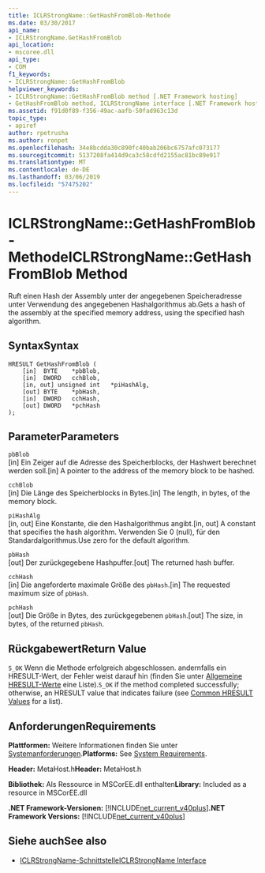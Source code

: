 ```yaml
---
title: ICLRStrongName::GetHashFromBlob-Methode
ms.date: 03/30/2017
api_name:
- ICLRStrongName.GetHashFromBlob
api_location:
- mscoree.dll
api_type:
- COM
f1_keywords:
- ICLRStrongName::GetHashFromBlob
helpviewer_keywords:
- ICLRStrongName::GetHashFromBlob method [.NET Framework hosting]
- GetHashFromBlob method, ICLRStrongName interface [.NET Framework hosting]
ms.assetid: f91d0f89-f356-49ac-aafb-50fad963c13d
topic_type:
- apiref
author: rpetrusha
ms.author: ronpet
ms.openlocfilehash: 34e8bcdda30c890fc40bab206bc6757afc073177
ms.sourcegitcommit: 5137208fa414d9ca3c58cdfd2155ac81bc89e917
ms.translationtype: MT
ms.contentlocale: de-DE
ms.lasthandoff: 03/06/2019
ms.locfileid: "57475202"
---
```

# <a name="iclrstrongnamegethashfromblob-method"></a><span data-ttu-id="e2fb0-102">ICLRStrongName::GetHashFromBlob-Methode</span><span class="sxs-lookup"><span data-stu-id="e2fb0-102">ICLRStrongName::GetHashFromBlob Method</span></span>
<span data-ttu-id="e2fb0-103">Ruft einen Hash der Assembly unter der angegebenen Speicheradresse unter Verwendung des angegebenen Hashalgorithmus ab.</span><span class="sxs-lookup"><span data-stu-id="e2fb0-103">Gets a hash of the assembly at the specified memory address, using the specified hash algorithm.</span></span>  
  
## <a name="syntax"></a><span data-ttu-id="e2fb0-104">Syntax</span><span class="sxs-lookup"><span data-stu-id="e2fb0-104">Syntax</span></span>  
  
```  
HRESULT GetHashFromBlob (  
    [in]  BYTE    *pbBlob,  
    [in]  DWORD   cchBlob,  
    [in, out] unsigned int   *piHashAlg,  
    [out] BYTE    *pbHash,  
    [in]  DWORD   cchHash,  
    [out] DWORD   *pchHash  
);  
```  
  
## <a name="parameters"></a><span data-ttu-id="e2fb0-105">Parameter</span><span class="sxs-lookup"><span data-stu-id="e2fb0-105">Parameters</span></span>  
 `pbBlob`  
 <span data-ttu-id="e2fb0-106">[in] Ein Zeiger auf die Adresse des Speicherblocks, der Hashwert berechnet werden soll.</span><span class="sxs-lookup"><span data-stu-id="e2fb0-106">[in] A pointer to the address of the memory block to be hashed.</span></span>  
  
 `cchBlob`  
 <span data-ttu-id="e2fb0-107">[in] Die Länge des Speicherblocks in Bytes.</span><span class="sxs-lookup"><span data-stu-id="e2fb0-107">[in] The length, in bytes, of the memory block.</span></span>  
  
 `piHashAlg`  
 <span data-ttu-id="e2fb0-108">[in, out] Eine Konstante, die den Hashalgorithmus angibt.</span><span class="sxs-lookup"><span data-stu-id="e2fb0-108">[in, out] A constant that specifies the hash algorithm.</span></span> <span data-ttu-id="e2fb0-109">Verwenden Sie 0 (null), für den Standardalgorithmus.</span><span class="sxs-lookup"><span data-stu-id="e2fb0-109">Use zero for the default algorithm.</span></span>  
  
 `pbHash`  
 <span data-ttu-id="e2fb0-110">[out] Der zurückgegebene Hashpuffer.</span><span class="sxs-lookup"><span data-stu-id="e2fb0-110">[out] The returned hash buffer.</span></span>  
  
 `cchHash`  
 <span data-ttu-id="e2fb0-111">[in] Die angeforderte maximale Größe des `pbHash`.</span><span class="sxs-lookup"><span data-stu-id="e2fb0-111">[in] The requested maximum size of `pbHash`.</span></span>  
  
 `pchHash`  
 <span data-ttu-id="e2fb0-112">[out] Die Größe in Bytes, des zurückgegebenen `pbHash`.</span><span class="sxs-lookup"><span data-stu-id="e2fb0-112">[out] The size, in bytes, of the returned `pbHash`.</span></span>  
  
## <a name="return-value"></a><span data-ttu-id="e2fb0-113">Rückgabewert</span><span class="sxs-lookup"><span data-stu-id="e2fb0-113">Return Value</span></span>  
 <span data-ttu-id="e2fb0-114">`S_OK` Wenn die Methode erfolgreich abgeschlossen. andernfalls ein HRESULT-Wert, der Fehler weist darauf hin (finden Sie unter [Allgemeine HRESULT-Werte](https://go.microsoft.com/fwlink/?LinkId=213878) eine Liste).</span><span class="sxs-lookup"><span data-stu-id="e2fb0-114">`S_OK` if the method completed successfully; otherwise, an HRESULT value that indicates failure (see [Common HRESULT Values](https://go.microsoft.com/fwlink/?LinkId=213878) for a list).</span></span>  
  
## <a name="requirements"></a><span data-ttu-id="e2fb0-115">Anforderungen</span><span class="sxs-lookup"><span data-stu-id="e2fb0-115">Requirements</span></span>  
 <span data-ttu-id="e2fb0-116">**Plattformen:** Weitere Informationen finden Sie unter [Systemanforderungen](../../../../docs/framework/get-started/system-requirements.md).</span><span class="sxs-lookup"><span data-stu-id="e2fb0-116">**Platforms:** See [System Requirements](../../../../docs/framework/get-started/system-requirements.md).</span></span>  
  
 <span data-ttu-id="e2fb0-117">**Header:** MetaHost.h</span><span class="sxs-lookup"><span data-stu-id="e2fb0-117">**Header:** MetaHost.h</span></span>  
  
 <span data-ttu-id="e2fb0-118">**Bibliothek:** Als Ressource in MSCorEE.dll enthalten</span><span class="sxs-lookup"><span data-stu-id="e2fb0-118">**Library:** Included as a resource in MSCorEE.dll</span></span>  
  
 <span data-ttu-id="e2fb0-119">**.NET Framework-Versionen:** [!INCLUDE[net_current_v40plus](../../../../includes/net-current-v40plus-md.md)]</span><span class="sxs-lookup"><span data-stu-id="e2fb0-119">**.NET Framework Versions:** [!INCLUDE[net_current_v40plus](../../../../includes/net-current-v40plus-md.md)]</span></span>  
  
## <a name="see-also"></a><span data-ttu-id="e2fb0-120">Siehe auch</span><span class="sxs-lookup"><span data-stu-id="e2fb0-120">See also</span></span>
- [<span data-ttu-id="e2fb0-121">ICLRStrongName-Schnittstelle</span><span class="sxs-lookup"><span data-stu-id="e2fb0-121">ICLRStrongName Interface</span></span>](../../../../docs/framework/unmanaged-api/hosting/iclrstrongname-interface.md)

